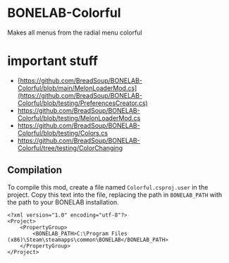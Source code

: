 # BONELAB-Colorful
Makes all menus from the radial menu colorful

# important stuff 
* [https://github.com/BreadSoup/BONELAB-Colorful/blob/main/MelonLoaderMod.cs](https://github.com/BreadSoup/BONELAB-Colorful/blob/testing/PreferencesCreator.cs)
* https://github.com/BreadSoup/BONELAB-Colorful/blob/testing/MelonLoaderMod.cs
* https://github.com/BreadSoup/BONELAB-Colorful/blob/testing/Colors.cs
* https://github.com/BreadSoup/BONELAB-Colorful/tree/testing/ColorChanging


## Compilation

To compile this mod, create a file named `Colorful.csproj.user` in the
project. Copy this text into the file, replacing the path in `BONELAB_PATH` with
the path to your BONELAB installation.
```
<?xml version="1.0" encoding="utf-8"?>
<Project>
    <PropertyGroup>
        <BONELAB_PATH>C:\Program Files (x86)\Steam\steamapps\common\BONELAB</BONELAB_PATH>
    </PropertyGroup>
</Project>
```
<br/>
<br/>